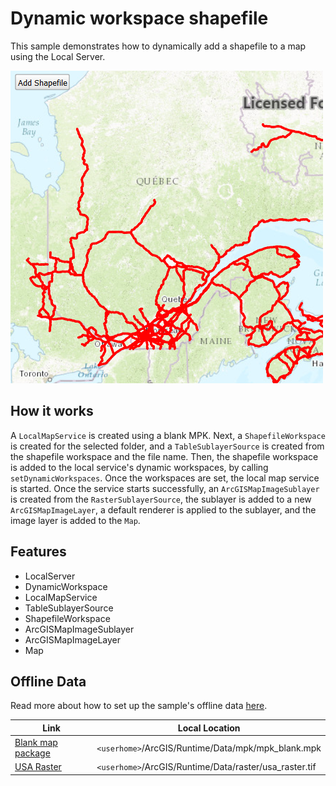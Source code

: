 # Dynamic workspace shapefile

This sample demonstrates how to dynamically add a shapefile to a map using the Local Server.

![](screenshot.png)

## How it works
A `LocalMapService` is created using a blank MPK. Next, a `ShapefileWorkspace` is created for the selected folder, and a `TableSublayerSource` is created from the shapefile workspace and the file name. Then, the shapefile workspace is added to the local service's dynamic workspaces, by calling `setDynamicWorkspaces`. Once the workspaces are set, the local map service is started. Once the service starts successfully, an `ArcGISMapImageSublayer` is created from the `RasterSublayerSource`, the sublayer is added to a new `ArcGISMapImageLayer`, a default renderer is applied to the sublayer, and the image layer is added to the `Map`.

## Features
- LocalServer
- DynamicWorkspace
- LocalMapService
- TableSublayerSource
- ShapefileWorkspace
- ArcGISMapImageSublayer
- ArcGISMapImageLayer
- Map

## Offline Data
Read more about how to set up the sample's offline data [here](http://links.esri.com/ArcGISRuntimeQtSamples).

Link | Local Location
---------|-------|
|[Blank map package](https://www.arcgis.com/home/item.html?id=ea619b4f0f8f4d108c5b87e90c1b5be0)| `<userhome>`/ArcGIS/Runtime/Data/mpk/mpk_blank.mpk |
|[USA Raster](https://www.arcgis.com/home/item.html?id=80b43ba48f524a8eb0cb54f0f1ee9a5f)| `<userhome>`/ArcGIS/Runtime/Data/raster/usa_raster.tif |
